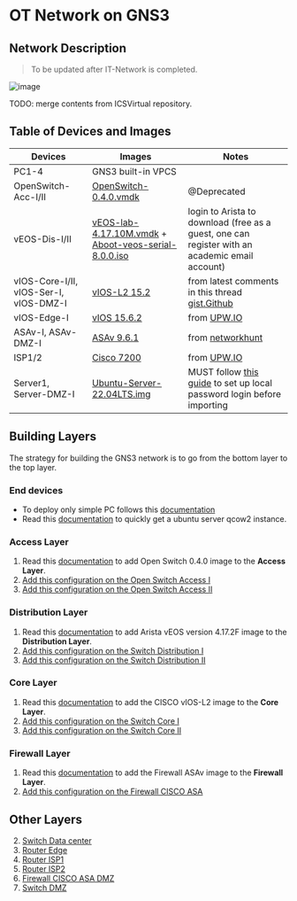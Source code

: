 # OT Network on GNS3

## Network Description

> To be updated after IT-Network is completed.

![image](https://user-images.githubusercontent.com/69375071/210197317-12a7553f-9dea-4a2c-9336-2f2b721b06b8.png)

TODO: merge contents from ICSVirtual repository.

## Table of Devices and Images

| Devices | Images | Notes |
| --- | --- | --- |
| PC1-4 | GNS3 built-in VPCS | |
| OpenSwitch-Acc-I/II | [OpenSwitch-0.4.0.vmdk](https://drive.google.com/open?id=1u5CPt9_JVOd-cGBNEzPoAaWV7Dibe8vW) | @Deprecated |
| vEOS-Dis-I/II | [vEOS-lab-4.17.10M.vmdk](https://www.arista.com/en/support/software-download) + [Aboot-veos-serial-8.0.0.iso](https://www.arista.com/en/support/software-download) | login to Arista to download (free as a guest, one can register with an academic email account) |
| vIOS-Core-I/II, vIOS-Ser-I, vIOS-DMZ-I | [vIOS-L2 15.2](https://drive.google.com/drive/folders/1Yo9V9vUJDkjWOtguarChq-nRKWoFT5m5) | from latest comments in this thread [gist.Github](https://gist.github.com/GustaveTsopmo/eb0512891a9bd9cd497d4fcbcd0efdc2) |
| vIOS-Edge-I | [vIOS 15.6.2](https://upw.io/9fe/vios-adventerprisek9-m-15.6.2T.qcow2) |from [UPW.IO](https://upw.io/9fe/vios-adventerprisek9-m-15.6.2T.qcow2)|
| ASAv-I, ASAv-DMZ-I | [ASAv 9.6.1](https://drive.google.com/drive/folders/1SO5uAsOoReus4qToCTYN-oNKYjc4n2Q8) | from [networkhunt](https://networkhunt.com/download/download-cisco-asav/) |
| ISP1/2 | [Cisco 7200](https://upw.io/4ui/c7200-advipservicesk9-mz.152-4.S5.image) | from [UPW.IO](https://upw.io/4ui/c7200-advipservicesk9-mz.152-4.S5.image) |
| Server1, Server-DMZ-I | [Ubuntu-Server-22.04LTS.img](https://cloud-images.ubuntu.com/jammy/current/jammy-server-cloudimg-amd64.img) | MUST follow [this guide](../Devices-Configurations/devices_images/Server/README.md) to set up local password login before importing |

## Building Layers

  The strategy for building the GNS3 network is to go from the bottom layer to the top layer.

### End devices

- To deploy only simple PC follows this [documentation](./../Devices-Configurations/devices_images/SimplePCs/README.md)
- Read this [documentation](../Devices-Configurations/devices_images/Server/README.md) to quickly get a ubuntu server qcow2 instance.

### Access Layer

1. Read this [documentation](./../Devices-Configurations/devices_images/Open_Switch_0.4.0/README.md) to add Open Switch 0.4.0 image to the **Access Layer**.
2. [Add this configuration on the Open Switch Access I](./../Devices-Configurations/config_files/OpenSwitch-Acc-I.txt)
3. [Add this configuration on the Open Switch Access II](./../Devices-Configurations/config_files/OpenSwitch-Acc-II.txt)

### Distribution Layer

1. Read this [documentation](./../Devices-Configurations/devices_images/Arista_vEOS_v4.17.2F/README.md) to add Arista vEOS version 4.17.2F image to the **Distribution Layer**.
2. [Add this configuration on the Switch Distribution I](./../Devices-Configurations/config_files/vEOS-DIS-I.txt)
3. [Add this configuration on the Switch Distribution II](./../Devices-Configurations/config_files/vEOS-DIS-II.txt)

### Core Layer

1. Read this [documentation](./../Devices-Configurations/devices_images/CISCO_vIOS-L2/README.md) to add the CISCO vIOS-L2 image to the **Core Layer**.
2. [Add this configuration on the Switch Core I](./../Devices-Configurations/config_files/vIOS-Core-I-1.txt)
3. [Add this configuration on the Switch Core II](./../Devices-Configurations/config_files/vIOS-Core-II-1.txt)

### Firewall Layer

1. Read this [documentation](./../Devices-Configurations/devices_images/ASAv/README.md) to add the Firewall ASAv image to the **Firewall Layer**.
2. [Add this configuration on the Firewall CISCO ASA](./../Devices-Configurations/config_files/vASA-I.txt)

## Other Layers

2. [Switch Data center](./../Devices-Configurations/config_files/vIOS-Serv-I.txt)
3. [Router Edge](./../Devices-Configurations/config_files/vIOS-EDGE-U.txt)
4. [Router ISP1](./../Devices-Configurations/config_files/ISP1.txt)
5. [Router ISP2](./../Devices-Configurations/config_files/ISP2.txt)
6. [Firewall CISCO ASA DMZ](./../Devices-Configurations/config_files/ASAv-DMZ-I.txt)
7. [Switch DMZ](./../Devices-Configurations/config_files/vIOS-DMZ-I.txt)
